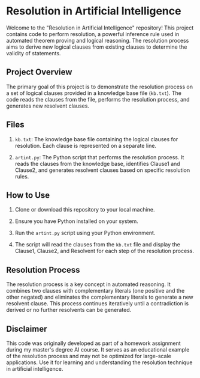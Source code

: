 # Resolution in Artificial Intelligence

Welcome to the "Resolution in Artificial Intelligence" repository! This project contains code to perform resolution, a powerful inference rule used in automated theorem proving and logical reasoning. The resolution process aims to derive new logical clauses from existing clauses to determine the validity of statements.

## Project Overview

The primary goal of this project is to demonstrate the resolution process on a set of logical clauses provided in a knowledge base file (`kb.txt`). The code reads the clauses from the file, performs the resolution process, and generates new resolvent clauses.

## Files

1. `kb.txt`: The knowledge base file containing the logical clauses for resolution. Each clause is represented on a separate line.

2. `artint.py`: The Python script that performs the resolution process. It reads the clauses from the knowledge base, identifies Clause1 and Clause2, and generates resolvent clauses based on specific resolution rules.

## How to Use

1. Clone or download this repository to your local machine.

2. Ensure you have Python installed on your system.

3. Run the `artint.py` script using your Python environment.

4. The script will read the clauses from the `kb.txt` file and display the Clause1, Clause2, and Resolvent for each step of the resolution process.

## Resolution Process

The resolution process is a key concept in automated reasoning. It combines two clauses with complementary literals (one positive and the other negated) and eliminates the complementary literals to generate a new resolvent clause. This process continues iteratively until a contradiction is derived or no further resolvents can be generated.

## Disclaimer

This code was originally developed as part of a homework assignment during my master's degree AI course. It serves as an educational example of the resolution process and may not be optimized for large-scale applications. Use it for learning and understanding the resolution technique in artificial intelligence.
